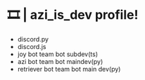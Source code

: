 # 🎞 | azi_is_dev profile!
- discord.py
- discord.js
- joy bot team bot subdev(ts)
- azi bot team bot maindev(py)
- retriever bot team bot main dev(py)
